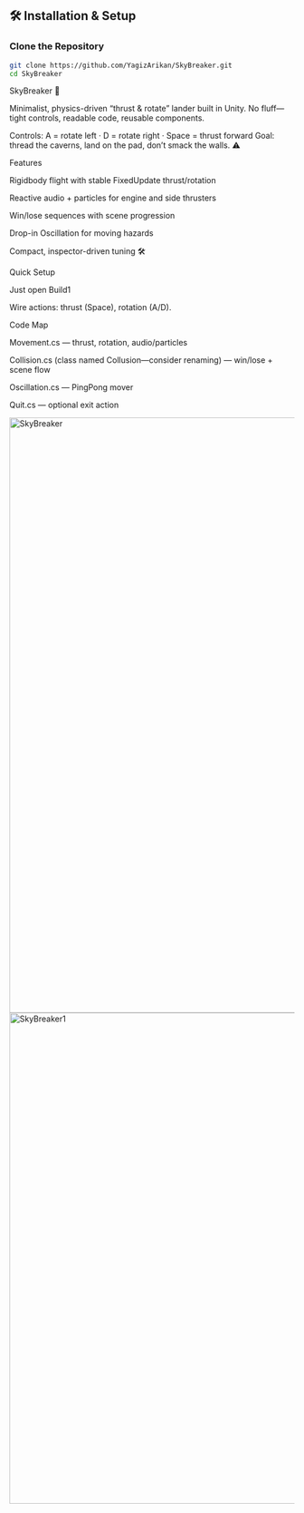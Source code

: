 ## 🛠️ Installation & Setup

### Clone the Repository
```bash
git clone https://github.com/YagizArikan/SkyBreaker.git
cd SkyBreaker
```

SkyBreaker 🚀

Minimalist, physics-driven “thrust & rotate” lander built in Unity. No fluff—tight controls, readable code, reusable components.

Controls: A = rotate left · D = rotate right · Space = thrust forward
Goal: thread the caverns, land on the pad, don’t smack the walls. ⚠️

Features

Rigidbody flight with stable FixedUpdate thrust/rotation

Reactive audio + particles for engine and side thrusters

Win/lose sequences with scene progression

Drop-in Oscillation for moving hazards

Compact, inspector-driven tuning 🛠️

Quick Setup

Just open Build1

Wire actions: thrust (Space), rotation (A/D).

Code Map

Movement.cs — thrust, rotation, audio/particles

Collision.cs (class named Collusion—consider renaming) — win/lose + scene flow

Oscillation.cs — PingPong mover

Quit.cs — optional exit action

<img width="1680" height="1050" alt="SkyBreaker" src="https://github.com/user-attachments/assets/dee6bb6c-d60a-4441-9b66-d01c5309a61d" />


<img width="1680" height="866" alt="SkyBreaker1" src="https://github.com/user-attachments/assets/3f9bbdef-786f-4eb9-8682-51522b320c4f" />



